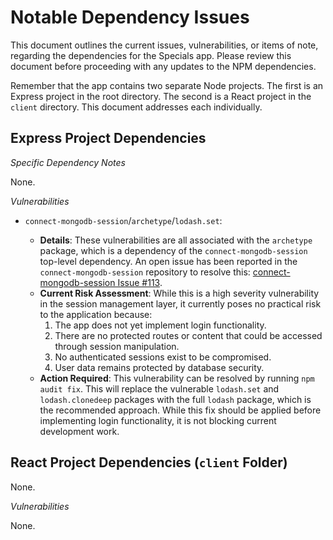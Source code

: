# Notable Dependency Issues

This document outlines the current issues, vulnerabilities, or items of note, regarding the dependencies for the Specials app. Please review this document before proceeding with any updates to the NPM dependencies.

Remember that the app contains two separate Node projects. The first is an Express project in the root directory. The second is a React project in the `client` directory. This document addresses each individually.

## Express Project Dependencies

_Specific Dependency Notes_

None.

_Vulnerabilities_

- `connect-mongodb-session`/`archetype`/`lodash.set`:

  - **Details**: These vulnerabilities are all associated with the `archetype` package, which is a dependency of the `connect-mongodb-session` top-level dependency. An open issue has been reported in the `connect-mongodb-session` repository to resolve this: [connect-mongodb-session Issue #113](https://github.com/mongodb-js/connect-mongodb-session/issues/113).
  - **Current Risk Assessment**: While this is a high severity vulnerability in the session management layer, it currently poses no practical risk to the application because:
    1. The app does not yet implement login functionality.
    2. There are no protected routes or content that could be accessed through session manipulation.
    3. No authenticated sessions exist to be compromised.
    4. User data remains protected by database security.
  - **Action Required**: This vulnerability can be resolved by running `npm audit fix`. This will replace the vulnerable `lodash.set` and `lodash.clonedeep` packages with the full `lodash` package, which is the recommended approach. While this fix should be applied before implementing login functionality, it is not blocking current development work.

## React Project Dependencies (`client` Folder)

None.

_Vulnerabilities_

None.
